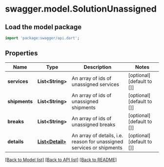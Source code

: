 # swagger.model.SolutionUnassigned

## Load the model package
```dart
import 'package:swagger/api.dart';
```

## Properties
Name | Type | Description | Notes
------------ | ------------- | ------------- | -------------
**services** | **List&lt;String&gt;** | An array of ids of unassigned services | [optional] [default to []]
**shipments** | **List&lt;String&gt;** | An array of ids of unassigned shipments | [optional] [default to []]
**breaks** | **List&lt;String&gt;** | An array of ids of unassigned breaks | [optional] [default to []]
**details** | [**List&lt;Detail&gt;**](Detail.md) | An array of details, i.e. reason for unassigned services or shipments | [optional] [default to []]

[[Back to Model list]](../README.md#documentation-for-models) [[Back to API list]](../README.md#documentation-for-api-endpoints) [[Back to README]](../README.md)


